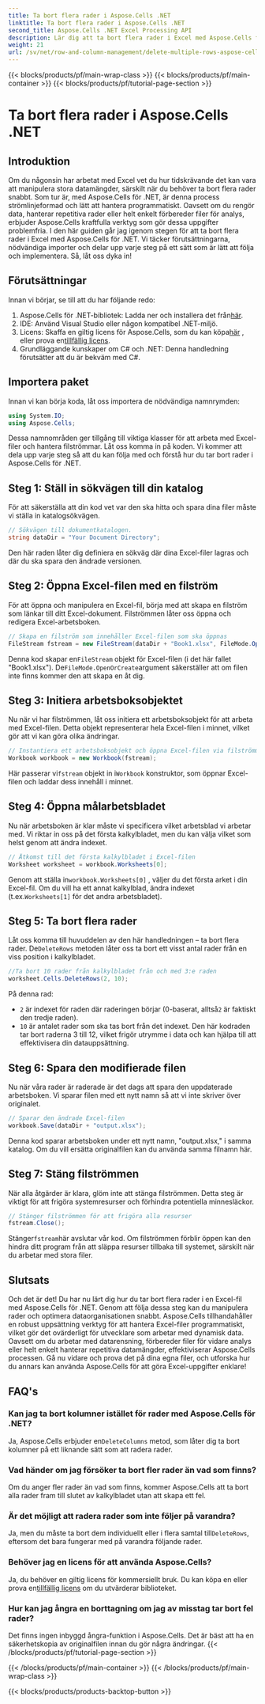 ```yaml
---
title: Ta bort flera rader i Aspose.Cells .NET
linktitle: Ta bort flera rader i Aspose.Cells .NET
second_title: Aspose.Cells .NET Excel Processing API
description: Lär dig att ta bort flera rader i Excel med Aspose.Cells för .NET. Denna detaljerade, steg-för-steg-guide täcker förutsättningar, kodningsexempel och vanliga frågor för utvecklare.
weight: 21
url: /sv/net/row-and-column-management/delete-multiple-rows-aspose-cells/
---
```


{{< blocks/products/pf/main-wrap-class >}}
{{< blocks/products/pf/main-container >}}
{{< blocks/products/pf/tutorial-page-section >}}

# Ta bort flera rader i Aspose.Cells .NET

## Introduktion
Om du någonsin har arbetat med Excel vet du hur tidskrävande det kan vara att manipulera stora datamängder, särskilt när du behöver ta bort flera rader snabbt. Som tur är, med Aspose.Cells för .NET, är denna process strömlinjeformad och lätt att hantera programmatiskt. Oavsett om du rengör data, hanterar repetitiva rader eller helt enkelt förbereder filer för analys, erbjuder Aspose.Cells kraftfulla verktyg som gör dessa uppgifter problemfria.
I den här guiden går jag igenom stegen för att ta bort flera rader i Excel med Aspose.Cells för .NET. Vi täcker förutsättningarna, nödvändiga importer och delar upp varje steg på ett sätt som är lätt att följa och implementera. Så, låt oss dyka in!
## Förutsättningar
Innan vi börjar, se till att du har följande redo:
1.  Aspose.Cells för .NET-bibliotek: Ladda ner och installera det från[här](https://releases.aspose.com/cells/net/).
2. IDE: Använd Visual Studio eller någon kompatibel .NET-miljö.
3.  Licens: Skaffa en giltig licens för Aspose.Cells, som du kan köpa[här](https://purchase.aspose.com/buy) , eller prova en[tillfällig licens](https://purchase.aspose.com/temporary-license/).
4. Grundläggande kunskaper om C# och .NET: Denna handledning förutsätter att du är bekväm med C#.
## Importera paket
Innan vi kan börja koda, låt oss importera de nödvändiga namnrymden:
```csharp
using System.IO;
using Aspose.Cells;
```
Dessa namnområden ger tillgång till viktiga klasser för att arbeta med Excel-filer och hantera filströmmar.
Låt oss komma in på koden. Vi kommer att dela upp varje steg så att du kan följa med och förstå hur du tar bort rader i Aspose.Cells för .NET.
## Steg 1: Ställ in sökvägen till din katalog
För att säkerställa att din kod vet var den ska hitta och spara dina filer måste vi ställa in katalogsökvägen.
```csharp
// Sökvägen till dokumentkatalogen.
string dataDir = "Your Document Directory";
```
Den här raden låter dig definiera en sökväg där dina Excel-filer lagras och där du ska spara den ändrade versionen.
## Steg 2: Öppna Excel-filen med en filström
För att öppna och manipulera en Excel-fil, börja med att skapa en filström som länkar till ditt Excel-dokument. Filströmmen låter oss öppna och redigera Excel-arbetsboken.
```csharp
// Skapa en filström som innehåller Excel-filen som ska öppnas
FileStream fstream = new FileStream(dataDir + "Book1.xlsx", FileMode.OpenOrCreate);
```
 Denna kod skapar en`FileStream` objekt för Excel-filen (i det här fallet "Book1.xlsx"). De`FileMode.OpenOrCreate`argument säkerställer att om filen inte finns kommer den att skapa en åt dig.
## Steg 3: Initiera arbetsboksobjektet
Nu när vi har filströmmen, låt oss initiera ett arbetsboksobjekt för att arbeta med Excel-filen. Detta objekt representerar hela Excel-filen i minnet, vilket gör att vi kan göra olika ändringar.
```csharp
// Instantiera ett arbetsboksobjekt och öppna Excel-filen via filströmmen
Workbook workbook = new Workbook(fstream);
```
 Här passerar vi`fstream` objekt in i`Workbook` konstruktor, som öppnar Excel-filen och laddar dess innehåll i minnet.
## Steg 4: Öppna målarbetsbladet
Nu när arbetsboken är klar måste vi specificera vilket arbetsblad vi arbetar med. Vi riktar in oss på det första kalkylbladet, men du kan välja vilket som helst genom att ändra indexet.
```csharp
// Åtkomst till det första kalkylbladet i Excel-filen
Worksheet worksheet = workbook.Worksheets[0];
```
 Genom att ställa in`workbook.Worksheets[0]` , väljer du det första arket i din Excel-fil. Om du vill ha ett annat kalkylblad, ändra indexet (t.ex.`Worksheets[1]` för det andra arbetsbladet).
## Steg 5: Ta bort flera rader
 Låt oss komma till huvuddelen av den här handledningen – ta bort flera rader. De`DeleteRows` metoden låter oss ta bort ett visst antal rader från en viss position i kalkylbladet.
```csharp
//Ta bort 10 rader från kalkylbladet från och med 3:e raden
worksheet.Cells.DeleteRows(2, 10);
```
På denna rad:
- `2` är indexet för raden där raderingen börjar (0-baserat, alltså`2` är faktiskt den tredje raden).
- `10` är antalet rader som ska tas bort från det indexet.
Den här kodraden tar bort raderna 3 till 12, vilket frigör utrymme i data och kan hjälpa till att effektivisera din datauppsättning.
## Steg 6: Spara den modifierade filen
Nu när våra rader är raderade är det dags att spara den uppdaterade arbetsboken. Vi sparar filen med ett nytt namn så att vi inte skriver över originalet.
```csharp
// Sparar den ändrade Excel-filen
workbook.Save(dataDir + "output.xlsx");
```
Denna kod sparar arbetsboken under ett nytt namn, "output.xlsx," i samma katalog. Om du vill ersätta originalfilen kan du använda samma filnamn här.
## Steg 7: Stäng filströmmen
När alla åtgärder är klara, glöm inte att stänga filströmmen. Detta steg är viktigt för att frigöra systemresurser och förhindra potentiella minnesläckor.
```csharp
// Stänger filströmmen för att frigöra alla resurser
fstream.Close();
```
 Stänger`fstream`här avslutar vår kod. Om filströmmen förblir öppen kan den hindra ditt program från att släppa resurser tillbaka till systemet, särskilt när du arbetar med stora filer.
## Slutsats
Och det är det! Du har nu lärt dig hur du tar bort flera rader i en Excel-fil med Aspose.Cells för .NET. Genom att följa dessa steg kan du manipulera rader och optimera dataorganisationen snabbt. Aspose.Cells tillhandahåller en robust uppsättning verktyg för att hantera Excel-filer programmatiskt, vilket gör det ovärderligt för utvecklare som arbetar med dynamisk data.
Oavsett om du arbetar med datarensning, förbereder filer för vidare analys eller helt enkelt hanterar repetitiva datamängder, effektiviserar Aspose.Cells processen. Gå nu vidare och prova det på dina egna filer, och utforska hur du annars kan använda Aspose.Cells för att göra Excel-uppgifter enklare!
## FAQ's
### Kan jag ta bort kolumner istället för rader med Aspose.Cells för .NET?  
 Ja, Aspose.Cells erbjuder en`DeleteColumns` metod, som låter dig ta bort kolumner på ett liknande sätt som att radera rader.
### Vad händer om jag försöker ta bort fler rader än vad som finns?  
Om du anger fler rader än vad som finns, kommer Aspose.Cells att ta bort alla rader fram till slutet av kalkylbladet utan att skapa ett fel.
### Är det möjligt att radera rader som inte följer på varandra?  
 Ja, men du måste ta bort dem individuellt eller i flera samtal till`DeleteRows`, eftersom det bara fungerar med på varandra följande rader.
### Behöver jag en licens för att använda Aspose.Cells?  
 Ja, du behöver en giltig licens för kommersiellt bruk. Du kan köpa en eller prova en[tillfällig licens](https://purchase.aspose.com/temporary-license/) om du utvärderar biblioteket.
### Hur kan jag ångra en borttagning om jag av misstag tar bort fel rader?  
Det finns ingen inbyggd ångra-funktion i Aspose.Cells. Det är bäst att ha en säkerhetskopia av originalfilen innan du gör några ändringar.
{{< /blocks/products/pf/tutorial-page-section >}}

{{< /blocks/products/pf/main-container >}}
{{< /blocks/products/pf/main-wrap-class >}}

{{< blocks/products/products-backtop-button >}}

